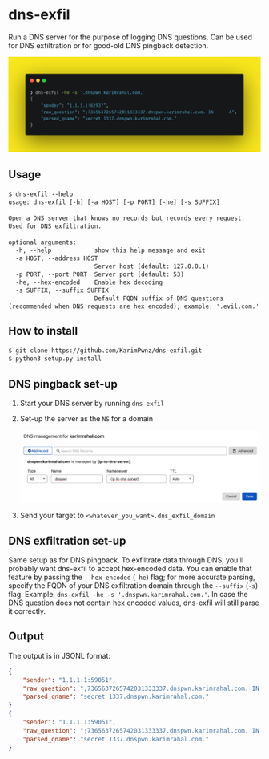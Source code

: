 # dns-exfil

Run a DNS server for the purpose of logging DNS questions. Can be used for DNS exfiltration or for good-old DNS pingback detection.

![](misc/dns-exfil-display.png)


## Usage

```
$ dns-exfil --help
usage: dns-exfil [-h] [-a HOST] [-p PORT] [-he] [-s SUFFIX]

Open a DNS server that knows no records but records every request. Used for DNS exfiltration.

optional arguments:
  -h, --help            show this help message and exit
  -a HOST, --address HOST
                        Server host (default: 127.0.0.1)
  -p PORT, --port PORT  Server port (default: 53)
  -he, --hex-encoded    Enable hex decoding
  -s SUFFIX, --suffix SUFFIX
                        Default FQDN suffix of DNS questions (recommended when DNS requests are hex encoded); example: '.evil.com.'
```

## How to install

```sh
$ git clone https://github.com/KarimPwnz/dns-exfil.git
$ python3 setup.py install
```

## DNS pingback set-up

1. Start your DNS server by running `dns-exfil`

2. Set-up the server as the `NS` for a domain

   ![DNS NS setup on Cloudflare](misc/dns-NS-setup.png)

3. Send your target to `<whatever_you_want>.dns_exfil_domain`

## DNS exfiltration set-up

Same setup as for DNS pingback. To exfiltrate data through DNS, you'll probably want dns-exfil to accept hex-encoded data. You can enable that feature by passing the `--hex-encoded` (`-he`) flag; for more accurate parsing, specify the FQDN of your DNS exfiltration domain through the `--suffix` (`-s`) flag. Example: `dns-exfil -he -s '.dnspwn.karimrahal.com.'`. In case the DNS question does not contain hex encoded values, dns-exfil will still parse it correctly.

## Output

The output is in JSONL format:

```json
{
    "sender": "1.1.1.1:59051",
    "raw_question": ";7365637265742031333337.dnspwn.karimrahal.com. IN      A",
    "parsed_qname": "secret 1337.dnspwn.karimrahal.com."
}
{
    "sender": "1.1.1.1:59051",
    "raw_question": ";7365637265742031333337.dnspwn.karimrahal.com. IN      A",
    "parsed_qname": "secret 1337.dnspwn.karimrahal.com."
}
```

